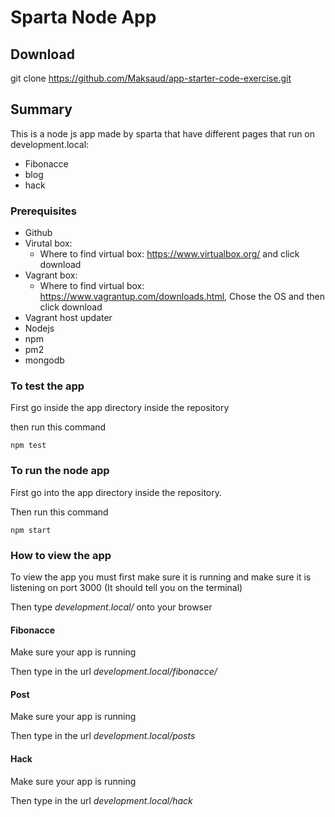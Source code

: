 # Sparta Node App

## Download

git clone https://github.com/Maksaud/app-starter-code-exercise.git

## Summary
This is a node js app made by sparta that have different pages that run on development.local:
- Fibonacce
- blog
- hack

### Prerequisites
- Github
- Virutal box:
  - Where to find virtual box:  https://www.virtualbox.org/ and click download
- Vagrant box:
  - Where to find virtual box:  https://www.vagrantup.com/downloads.html, Chose the OS and then  click download
- Vagrant host updater
- Nodejs
- npm
- pm2
- mongodb


### To test the app

First go inside the app directory inside the repository

then run this command
```
npm test
```

### To run the node app

First go into the app directory inside the repository.

Then run this command
```
npm start
```

### How to view the app

To view the app you must first make sure it is running and make sure it is listening on port 3000 (It should tell you on the terminal)

Then type *development.local/* onto your browser

#### Fibonacce

Make sure your app is running

Then type in the url *development.local/fibonacce/<any number>*

#### Post

Make sure your app is running

Then type in the url *development.local/posts*

#### Hack

Make sure your app is running

Then type in the url *development.local/hack <script>*

